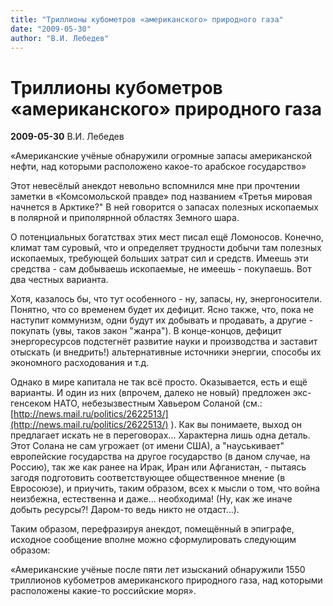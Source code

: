 ```yaml
---
title: "Триллионы кубометров «американского» природного газа"
date: "2009-05-30"
author: "В.И. Лебедев"
---
```


# Триллионы кубометров «американского» природного газа

**2009-05-30** В.И. Лебедев

«Американские учёные обнаружили огромные запасы американской нефти, над которыми расположено какое-то арабское государство»

Этот невесёлый анекдот невольно вспомнился мне при прочтении заметки в «Комсомольской правде» под названием «Третья мировая начнется в Арктике?" В ней говорится о запасах полезных ископаемых в полярной и приполярнной областях Земного шара.

О потенциальных богатствах этих мест писал ещё Ломоносов. Конечно, климат там суровый, что и определяет трудности добычи там полезных ископаемых, требующей больших затрат сил и средств. Имеешь эти средства - сам добываешь ископаемые, не имеешь - покупаешь. Вот два честных варианта.

Хотя, казалось бы, что тут особенного - ну, запасы, ну, энергоносители. Понятно, что со временем будет их дефицит. Ясно также, что, пока не наступит коммунизм, одни будут их добывать и продавать, а другие - покупать (увы, таков закон "жанра"). В конце-концов, дефицит энергоресурсов подстегнёт развитие науки и производства и заставит отыскать (и внедрить!) альтернативные источники энергии, способы их экономного расходования и т.д.

Однако в мире капитала не так всё просто. Оказывается, есть и ещё варианты. И один из них (впрочем, далеко не новый) предложен экс-генсеком НАТО, небезызвестным Хавьером Соланой (см.: [http://news.mail.ru/politics/2622513/](http://news.mail.ru/politics/2622513/) ). Как вы понимаете, выход он предлагает искать не в переговорах... Характерна лишь одна деталь. Этот Солана не сам угрожает (от имени США), а "науськивает" европейские государства на другое государство (в даном случае, на Россию), так же как ранее на Ирак, Иран или Афганистан, - пытаясь загодя подготовить соответствующее общественное мнение (в Евросоюзе), и приучить, таким образом, всех к мысли о том, что война неизбежна, естественна и даже... необходима! (Ну, как же иначе добыть ресурсы?! Даром-то ведь никто не отдаст...).

Таким образом, перефразируя анекдот, помещённый в эпиграфе, исходное сообщение вполне можно сформулировать следующим образом:

«Американские учёные после пяти лет изысканий обнаружили 1550 триллионов кубометров американского природного газа, над которыми расположены какие-то российские моря».